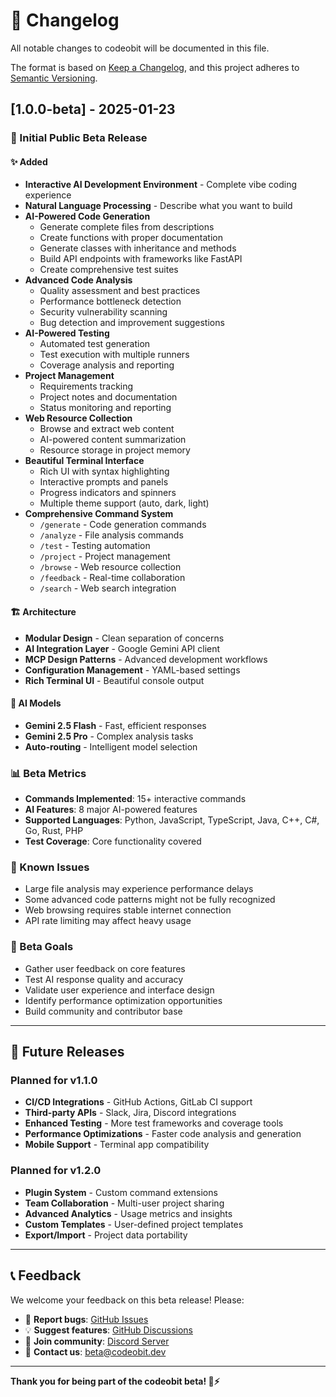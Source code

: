 # 📝 Changelog

All notable changes to codeobit will be documented in this file.

The format is based on [Keep a Changelog](https://keepachangelog.com/en/1.0.0/),
and this project adheres to [Semantic Versioning](https://semver.org/spec/v2.0.0.html).

## [1.0.0-beta] - 2025-01-23

### 🎉 Initial Public Beta Release

#### ✨ Added
- **Interactive AI Development Environment** - Complete vibe coding experience
- **Natural Language Processing** - Describe what you want to build
- **AI-Powered Code Generation**
  - Generate complete files from descriptions
  - Create functions with proper documentation
  - Generate classes with inheritance and methods
  - Build API endpoints with frameworks like FastAPI
  - Create comprehensive test suites
- **Advanced Code Analysis**
  - Quality assessment and best practices
  - Performance bottleneck detection
  - Security vulnerability scanning
  - Bug detection and improvement suggestions
- **AI-Powered Testing**
  - Automated test generation
  - Test execution with multiple runners
  - Coverage analysis and reporting
- **Project Management**
  - Requirements tracking
  - Project notes and documentation
  - Status monitoring and reporting
- **Web Resource Collection**
  - Browse and extract web content
  - AI-powered content summarization
  - Resource storage in project memory
- **Beautiful Terminal Interface**
  - Rich UI with syntax highlighting
  - Interactive prompts and panels
  - Progress indicators and spinners
  - Multiple theme support (auto, dark, light)
- **Comprehensive Command System**
  - `/generate` - Code generation commands
  - `/analyze` - File analysis commands
  - `/test` - Testing automation
  - `/project` - Project management
  - `/browse` - Web resource collection
  - `/feedback` - Real-time collaboration
  - `/search` - Web search integration

#### 🏗️ Architecture
- **Modular Design** - Clean separation of concerns
- **AI Integration Layer** - Google Gemini API client
- **MCP Design Patterns** - Advanced development workflows
- **Configuration Management** - YAML-based settings
- **Rich Terminal UI** - Beautiful console output

#### 🤖 AI Models
- **Gemini 2.5 Flash** - Fast, efficient responses
- **Gemini 2.5 Pro** - Complex analysis tasks
- **Auto-routing** - Intelligent model selection

### 📊 Beta Metrics
- **Commands Implemented**: 15+ interactive commands
- **AI Features**: 8 major AI-powered features
- **Supported Languages**: Python, JavaScript, TypeScript, Java, C++, C#, Go, Rust, PHP
- **Test Coverage**: Core functionality covered

### 🐛 Known Issues
- Large file analysis may experience performance delays
- Some advanced code patterns might not be fully recognized
- Web browsing requires stable internet connection
- API rate limiting may affect heavy usage

### 🎯 Beta Goals
- Gather user feedback on core features
- Test AI response quality and accuracy
- Validate user experience and interface design
- Identify performance optimization opportunities
- Build community and contributor base

---

## 🚀 Future Releases

### Planned for v1.1.0
- **CI/CD Integrations** - GitHub Actions, GitLab CI support
- **Third-party APIs** - Slack, Jira, Discord integrations
- **Enhanced Testing** - More test frameworks and coverage tools
- **Performance Optimizations** - Faster code analysis and generation
- **Mobile Support** - Terminal app compatibility

### Planned for v1.2.0
- **Plugin System** - Custom command extensions
- **Team Collaboration** - Multi-user project sharing
- **Advanced Analytics** - Usage metrics and insights
- **Custom Templates** - User-defined project templates
- **Export/Import** - Project data portability

---

## 📞 Feedback

We welcome your feedback on this beta release! Please:

- 🐛 **Report bugs**: [GitHub Issues](https://github.com/yourusername/codeobit-v1/issues)
- 💡 **Suggest features**: [GitHub Discussions](https://github.com/yourusername/codeobit-v1/discussions)
- 💬 **Join community**: [Discord Server](https://discord.gg/codeobit)
- 📧 **Contact us**: beta@codeobit.dev

---

**Thank you for being part of the codeobit beta! 🎯⚡️**
